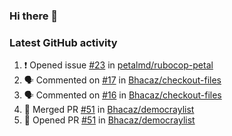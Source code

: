 ### Hi there 👋


### Latest GitHub activity
<!--START_SECTION:activity-->
1. ❗️ Opened issue [#23](https://github.com/petalmd/rubocop-petal/issues/23) in [petalmd/rubocop-petal](https://github.com/petalmd/rubocop-petal)
2. 🗣 Commented on [#17](https://github.com/Bhacaz/checkout-files/issues/17) in [Bhacaz/checkout-files](https://github.com/Bhacaz/checkout-files)
3. 🗣 Commented on [#16](https://github.com/Bhacaz/checkout-files/issues/16) in [Bhacaz/checkout-files](https://github.com/Bhacaz/checkout-files)
4. 🎉 Merged PR [#51](https://github.com/Bhacaz/democraylist/pull/51) in [Bhacaz/democraylist](https://github.com/Bhacaz/democraylist)
5. 💪 Opened PR [#51](https://github.com/Bhacaz/democraylist/pull/51) in [Bhacaz/democraylist](https://github.com/Bhacaz/democraylist)
<!--END_SECTION:activity-->

<!--
**Bhacaz/bhacaz** is a ✨ _special_ ✨ repository because its `README.md` (this file) appears on your GitHub profile.

Here are some ideas to get you started:

- 🔭 I’m currently working on ...
- 🌱 I’m currently learning ...
- 👯 I’m looking to collaborate on ...
- 🤔 I’m looking for help with ...
- 💬 Ask me about ...
- 📫 How to reach me: ...
- 😄 Pronouns: ...
- ⚡ Fun fact: ...
-->
